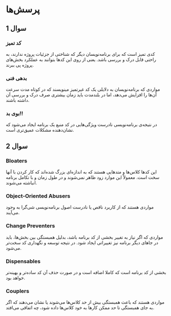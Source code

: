 # پرسش‌ها
## سوال 1
### کد تمیز
کدی تمیز است که برای برنامه‌نویسان دیگر که شناختی از جزئیات پروژه ندارند، به راحتی قابل درک و بررسی باشد. یعنی از روی این کدها بتوانند به عملکرد بخش‌های پروژه پی ببرند.
### بدهی فنی
مواردی که برنامه‌نویسان به دلایلی یک کد غیرتمیز مینویسند که در کوتاه مدت سرعت آن‌ها را افزایش می‌دهد، اما در بلندمدت باید زمان بیشتری صرف درک و بررسی آن داشته باشند.
### بوی بد!!
در نتیجه‌ی برنامه‌نویسی نادرست ویژگی‌هایی در کد منبع یک برنامه ایجاد می‌شود که نشان‌دهنده مشکلات عمیق‌تری است.
## سوال 2
### Bloaters
این کدها کلاس‌ها و متدهایی هستند که به اندازه‌ای بزرگ شده‌اند که کار کردن با آنها سخت است. معمولاً این موارد زود ظاهر نمی‌شوند و در طول زمان و با تکامل برنامه انباشته می‌شوند.
### Object-Oriented Abusers
مواردی هستند که از کاربرد ناقص یا نادرست اصول برنامه‌نویسی شی‌گرا به وجود می‌آیند.
### Change Preventers
مواردی که اگر نیاز به تغییر بخشی از کد برنامه باشد، بدلیل همبستگی بین بخش‌ها، باید در جاهای دیگر برنامه نیز تغییراتی ایجاد شود. در نتیجه توسعه و نگهداری کد سخت‌تر می‌شود.
### Dispensables
بخشی از کد برنامه است که کاملا اضافه است و در صورت حذف آن کد ساده‌تر و بهینه‌تر خواهد بود.
### Couplers
مواردی هستند که باعث همبستگی بیش از حد کلاس‌ها می‌شوند یا نشان می‌دهند که اگر به جای همبستگی تا حد ممکن کارها به خود کلاس‌ها داده شود، چه اتفاقی می‌افتد.
